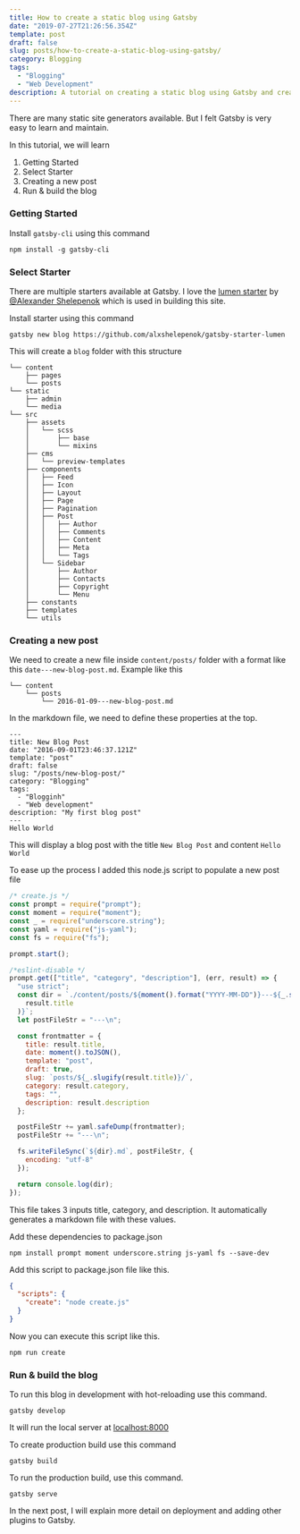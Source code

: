 ```yaml
---
title: How to create a static blog using Gatsby
date: "2019-07-27T21:26:56.354Z"
template: post
draft: false
slug: posts/how-to-create-a-static-blog-using-gatsby/
category: Blogging
tags:
  - "Blogging"
  - "Web Development"
description: A tutorial on creating a static blog using Gatsby and creating a new post
---
```


There are many static site generators available. But I felt Gatsby is very easy to learn and maintain.

In this tutorial, we will learn

1. Getting Started
2. Select Starter
3. Creating a new post
4. Run & build the blog

### Getting Started

Install `gatsby-cli` using this command

```shell
npm install -g gatsby-cli
```

### Select Starter

There are multiple starters available at Gatsby. I love the [lumen starter](https://github.com/alxshelepenok/gatsby-starter-lumen) by [@Alexander Shelepenok](https://github.com/alxshelepenok) which is used in building this site.

Install starter using this command

```shell
gatsby new blog https://github.com/alxshelepenok/gatsby-starter-lumen
```

This will create a `blog` folder with this structure

```
└── content
    ├── pages
    └── posts
└── static
    ├── admin
    └── media
└── src
    ├── assets
    │   └── scss
    │       ├── base
    │       └── mixins
    ├── cms
    │   └── preview-templates
    ├── components
    │   ├── Feed
    │   ├── Icon
    │   ├── Layout
    │   ├── Page
    │   ├── Pagination
    │   ├── Post
    │   │   ├── Author
    │   │   ├── Comments
    │   │   ├── Content
    │   │   ├── Meta
    │   │   └── Tags
    │   └── Sidebar
    │       ├── Author
    │       ├── Contacts
    │       ├── Copyright
    │       └── Menu
    ├── constants
    ├── templates
    └── utils
```

### Creating a new post

We need to create a new file inside `content/posts/` folder with a format like this `date---new-blog-post.md`.
Example like this

```
└── content
    └── posts
        └── 2016-01-09---new-blog-post.md
```

In the markdown file, we need to define these properties at the top.

```
---
title: New Blog Post
date: "2016-09-01T23:46:37.121Z"
template: "post"
draft: false
slug: "/posts/new-blog-post/"
category: "Blogging"
tags:
  - "Blogginh"
  - "Web development"
description: "My first blog post"
---
Hello World
```

This will display a blog post with the title `New Blog Post` and content `Hello World`

To ease up the process I added this node.js script to populate a new post file

```js
/* create.js */
const prompt = require("prompt");
const moment = require("moment");
const _ = require("underscore.string");
const yaml = require("js-yaml");
const fs = require("fs");

prompt.start();

/*eslint-disable */
prompt.get(["title", "category", "description"], (err, result) => {
  "use strict";
  const dir = `./content/posts/${moment().format("YYYY-MM-DD")}---${_.slugify(
    result.title
  )}`;
  let postFileStr = "---\n";

  const frontmatter = {
    title: result.title,
    date: moment().toJSON(),
    template: "post",
    draft: true,
    slug: `posts/${_.slugify(result.title)}/`,
    category: result.category,
    tags: "",
    description: result.description
  };

  postFileStr += yaml.safeDump(frontmatter);
  postFileStr += "---\n";

  fs.writeFileSync(`${dir}.md`, postFileStr, {
    encoding: "utf-8"
  });

  return console.log(dir);
});
```

This file takes 3 inputs title, category, and description. It automatically generates a markdown file with these values.

Add these dependencies to package.json
```shell
npm install prompt moment underscore.string js-yaml fs --save-dev
```

Add this script to package.json file like this.

```json
{
  "scripts": {
    "create": "node create.js"
  }
}
```

Now you can execute this script like this.

```shell
npm run create
```

### Run & build the blog

To run this blog in development with hot-reloading use this command.

```shell
gatsby develop
```

It will run the local server at [localhost:8000](http://localhost:8000/)

To create production build use this command

```shell
gatsby build
```

To run the production build, use this command.

```shell
gatsby serve
```

In the next post, I will explain more detail on deployment and adding other plugins to Gatsby.
